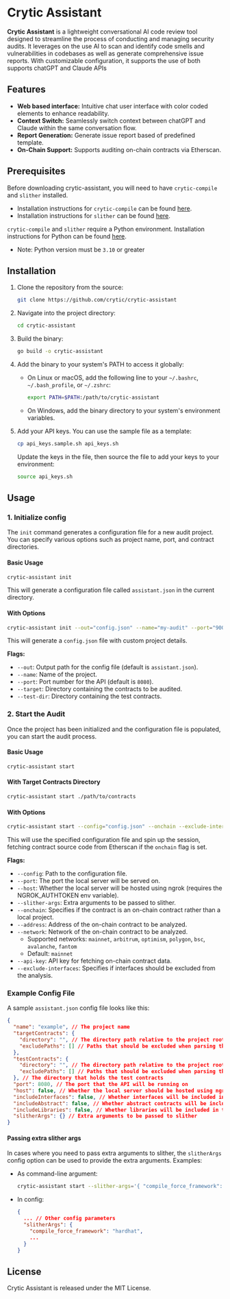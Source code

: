 # Crytic Assistant

**Crytic Assistant** is a lightweight conversational AI code review tool designed to streamline the process of conducting and managing security audits. It leverages on the use AI to scan and identify code smells and vulnerabilities in codebases as well as generate comprehensive issue reports. With customizable configuration, it supports the use of both supports chatGPT and Claude APIs

## Features

- **Web based interface:** Intuitive chat user interface with color coded elements to enhance readability.
- **Context Switch:** Seamlessly switch context between chatGPT and Claude within the same conversation flow.
- **Report Generation:** Generate issue report based of predefined template.
- **On-Chain Support:** Supports auditing on-chain contracts via Etherscan.

## Prerequisites

Before downloading crytic-assistant, you will need to have `crytic-compile` and `slither` installed.

- Installation instructions for `crytic-compile` can be found [here](https://github.com/crytic/crytic-compile).
- Installation instructions for `slither` can be found [here](https://github.com/crytic/slither).

`crytic-compile` and `slither` require a Python environment. Installation instructions for Python can be found [here](https://www.python.org/downloads/).

- Note: Python version must be `3.10` or greater

## Installation

1. Clone the repository from the source:

   ```bash
   git clone https://github.com/crytic/crytic-assistant
   ```

2. Navigate into the project directory:

   ```bash
   cd crytic-assistant
   ```

3. Build the binary:

   ```bash
   go build -o crytic-assistant
   ```

4. Add the binary to your system's PATH to access it globally:

   - On Linux or macOS, add the following line to your `~/.bashrc`, `~/.bash_profile`, or `~/.zshrc`:
     ```bash
     export PATH=$PATH:/path/to/crytic-assistant
     ```
   - On Windows, add the binary directory to your system's environment variables.

5. Add your API keys. You can use the sample file as a template:

   ```bash
   cp api_keys.sample.sh api_keys.sh
   ```

   Update the keys in the file, then source the file to add your keys to your environment:

   ```bash
   source api_keys.sh
   ```

## Usage

### 1. Initialize config

The `init` command generates a configuration file for a new audit project. You can specify various options such as project name, port, and contract directories.

#### Basic Usage

```bash
crytic-assistant init
```

This will generate a configuration file called `assistant.json` in the current directory.

#### With Options

```bash
crytic-assistant init --out="config.json" --name="my-audit" --port="9000" --target-contracts-dir="./contracts" --test-contracts-dir="./tests"
```

This will generate a `config.json` file with custom project details.

**Flags:**

- `--out`: Output path for the config file (default is `assistant.json`).
- `--name`: Name of the project.
- `--port`: Port number for the API (default is `8080`).
- `--target`: Directory containing the contracts to be audited.
- `--test-dir`: Directory containing the test contracts.

### 2. Start the Audit

Once the project has been initialized and the configuration file is populated, you can start the audit process.

#### Basic Usage

```bash
crytic-assistant start
```

#### With Target Contracts Directory

```bash
crytic-assistant start ./path/to/contracts
```

#### With Options

```bash
crytic-assistant start --config="config.json" --onchain --exclude-interfaces --address="0xABC123" --api-key="$ETHERSCAN_API_KEY"
```

This will use the specified configuration file and spin up the session, fetching contract source code from Etherscan if the `onchain` flag is set.

**Flags:**

- `--config`: Path to the configuration file.
- `--port`: The port the local server will be served on.
- `--host`: Whether the local server will be hosted using ngrok (requires the NGROK_AUTHTOKEN env variable).
- `--slither-args`: Extra arguments to be passed to slither.
- `--onchain`: Specifies if the contract is an on-chain contract rather than a local project.
- `--address`: Address of the on-chain contract to be analyzed.
- `--network`: Network of the on-chain contract to be analyzed.
  - Supported networks: `mainnet`, `arbitrum`, `optimism`, `polygon`, `bsc`, `avalanche`, `fantom`
  - Default: `mainnet`
- `--api-key`: API key for fetching on-chain contract data.
- `--exclude-interfaces`: Specifies if interfaces should be excluded from the analysis.

### Example Config File

A sample `assistant.json` config file looks like this:

```json
{
  "name": "example", // The project name
  "targetContracts": {
    "directory": "", // The directory path relative to the project root
    "excludePaths": [] // Paths that should be excluded when parsing the directory
  },
  "testContracts": {
    "directory": "", // The directory path relative to the project root
    "excludePaths": [] // Paths that should be excluded when parsing the directory
  }, // The directory that holds the test contracts
  "port": 8080, // The port that the API will be running on
  "host": false, // Whether the local server should be hosted using ngrok
  "includeInterfaces": false, // Whether interfaces will be included in the slither output
  "includeAbstract": false, // Whether abstract contracts will be included in the slither output
  "includeLibraries": false, // Whether libraries will be included in the slither output,
  "slitherArgs": {} // Extra arguments to be passed to slither
}
```

#### Passing extra slither args

In cases where you need to pass extra arguments to slither, the `slitherArgs` config option can be used to provide the extra arguments. Examples:

- As command-line argument:

  ```bash
  crytic-assistant start --slither-args='{ "compile_force_framework": "hardhat" }'
  ```

- In config:

  ```json
  {
    ... // Other config parameters
    "slitherArgs": {
      "compile_force_framework": "hardhat",
      ...
    }
  }
  ```

## License

Crytic Assistant is released under the MIT License.
